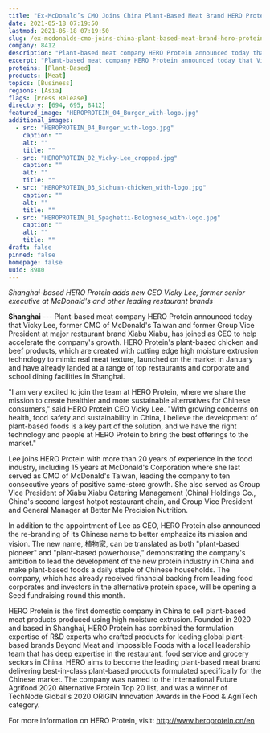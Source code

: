 ```yaml
---
title: "Ex-McDonald’s CMO Joins China Plant-Based Meat Brand HERO Protein"
date: 2021-05-18 07:19:50
lastmod: 2021-05-18 07:19:50
slug: /ex-mcdonalds-cmo-joins-china-plant-based-meat-brand-hero-protein
company: 8412
description: "Plant-based meat company HERO Protein announced today that Vicky Lee, former CMO of McDonald’s Taiwan and former Group Vice President at major restaurant brand Xiabu Xiabu, has joined as CEO to help accelerate the company’s growth."
excerpt: "Plant-based meat company HERO Protein announced today that Vicky Lee, former CMO of McDonald’s Taiwan and former Group Vice President at major restaurant brand Xiabu Xiabu, has joined as CEO to help accelerate the company’s growth."
proteins: [Plant-Based]
products: [Meat]
topics: [Business]
regions: [Asia]
flags: [Press Release]
directory: [694, 695, 8412]
featured_image: "HEROPROTEIN_04_Burger_with-logo.jpg"
additional_images:
  - src: "HEROPROTEIN_04_Burger_with-logo.jpg"
    caption: ""
    alt: ""
    title: ""
  - src: "HEROPROTEIN_02_Vicky-Lee_cropped.jpg"
    caption: ""
    alt: ""
    title: ""
  - src: "HEROPROTEIN_03_Sichuan-chicken_with-logo.jpg"
    caption: ""
    alt: ""
    title: ""
  - src: "HEROPROTEIN_01_Spaghetti-Bolognese_with-logo.jpg"
    caption: ""
    alt: ""
    title: ""
draft: false
pinned: false
homepage: false
uuid: 8980
---
```

*Shanghai-based HERO Protein adds new CEO Vicky Lee, former senior
executive at McDonald's and other leading restaurant brands*

**Shanghai** --- Plant-based meat company HERO Protein announced today
that Vicky Lee, former CMO of McDonald's Taiwan and former Group Vice
President at major restaurant brand Xiabu Xiabu, has joined as CEO to
help accelerate the company's growth. HERO Protein's plant-based chicken
and beef products, which are created with cutting edge high moisture
extrusion technology to mimic real meat texture, launched on the market
in January and have already landed at a range of top restaurants and
corporate and school dining facilities in Shanghai.

\"I am very excited to join the team at HERO Protein, where we share the
mission to create healthier and more sustainable alternatives for
Chinese consumers," said HERO Protein CEO Vicky Lee. "With growing
concerns on health, food safety and sustainability in China, I believe
the development of plant-based foods is a key part of the solution, and
we have the right technology and people at HERO Protein to bring the
best offerings to the market.\"

Lee joins HERO Protein with more than 20 years of experience in the food
industry, including 15 years at McDonald's Corporation where she last
served as CMO of McDonald's Taiwan, leading the company to ten
consecutive years of positive same-store growth. She also served as
Group Vice President of Xiabu Xiabu Catering Management (China) Holdings
Co., China's second largest hotpot restaurant chain, and Group Vice
President and General Manager at Better Me Precision Nutrition.

In addition to the appointment of Lee as CEO, HERO Protein also
announced the re-branding of its Chinese name to better emphasize its
mission and vision. The new name, 植物家, can be translated as both
"plant-based pioneer" and "plant-based powerhouse," demonstrating the
company's ambition to lead the development of the new protein industry
in China and make plant-based foods a daily staple of Chinese
households. The company, which has already received financial backing
from leading food corporates and investors in the alternative protein
space, will be opening a Seed fundraising round this month.

HERO Protein is the first domestic company in China to sell plant-based
meat products produced using high moisture extrusion. Founded in 2020
and based in Shanghai, HERO Protein has combined the formulation
expertise of R&D experts who crafted products for leading global
plant-based brands Beyond Meat and Impossible Foods with a local
leadership team that has deep expertise in the restaurant, food service
and grocery sectors in China. HERO aims to become the leading
plant-based meat brand delivering best-in-class plant-based products
formulated specifically for the Chinese market. The company was named to
the International Future Agrifood 2020 Alternative Protein Top 20 list,
and was a winner of TechNode Global's 2020 ORIGIN Innovation Awards in
the Food & AgriTech category.

For more information on HERO Protein, visit:
<http://www.heroprotein.cn/en>

